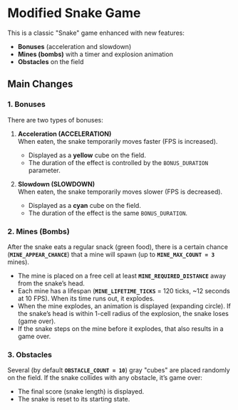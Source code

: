 # Modified Snake Game

This is a classic "Snake" game enhanced with new features:
- **Bonuses** (acceleration and slowdown)
- **Mines (bombs)** with a timer and explosion animation
- **Obstacles** on the field

## Main Changes

### 1. Bonuses

There are two types of bonuses:

1. **Acceleration (ACCELERATION)**  
   When eaten, the snake temporarily moves faster (FPS is increased).  
   - Displayed as a **yellow** cube on the field.  
   - The duration of the effect is controlled by the `BONUS_DURATION` parameter.

2. **Slowdown (SLOWDOWN)**  
   When eaten, the snake temporarily moves slower (FPS is decreased).  
   - Displayed as a **cyan** cube on the field.  
   - The duration of the effect is the same `BONUS_DURATION`.
### 2. Mines (Bombs)

After the snake eats a regular snack (green food), there is a certain chance (**`MINE_APPEAR_CHANCE`**) that a mine will spawn (up to **`MINE_MAX_COUNT = 3`** mines).
- The mine is placed on a free cell at least **`MINE_REQUIRED_DISTANCE`** away from the snake’s head.  
- Each mine has a lifespan (**`MINE_LIFETIME_TICKS`** = 120 ticks, ~12 seconds at 10 FPS). When its time runs out, it explodes.
- When the mine explodes, an animation is displayed (expanding circle). If the snake’s head is within 1-cell radius of the explosion, the snake loses (game over).
- If the snake steps on the mine before it explodes, that also results in a game over.

### 3. Obstacles

Several (by default **`OBSTACLE_COUNT = 10`**) gray "cubes" are placed randomly on the field. If the snake collides with any obstacle, it’s game over:
- The final score (snake length) is displayed.
- The snake is reset to its starting state.

